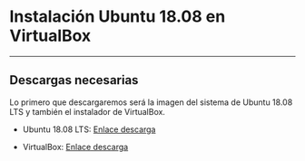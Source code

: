 # Instalación Ubuntu 18.08 en VirtualBox


___

## Descargas necesarias

Lo primero que descargaremos será la imagen del sistema de Ubuntu 18.08 LTS y también el instalador de VirtualBox.

  - Ubuntu 18.08 LTS: [Enlace descarga](https://www.ubuntu.com/download/desktop/thank-you?version=18.04.1&architecture=amd64)

  - VirtualBox: [Enlace descarga](https://download.virtualbox.org/virtualbox/5.2.18/VirtualBox-5.2.18-124319-Win.exe)
  
